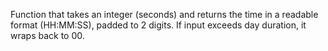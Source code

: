 Function that takes an integer (seconds) and returns the time in a readable format (HH:MM:SS), padded to 2 digits.
If input exceeds day duration, it wraps back to 00.
